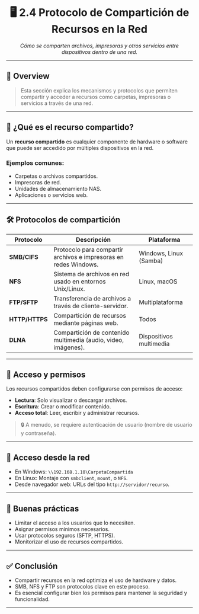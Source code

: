 <h1 align="center">🖥️ 2.4 Protocolo de Compartición de Recursos en la Red</h1>

<p align="center">
  <em>Cómo se comparten archivos, impresoras y otros servicios entre dispositivos dentro de una red.</em>
</p>

---

## 📌 Overview

> Esta sección explica los mecanismos y protocolos que permiten compartir y acceder a recursos como carpetas, impresoras o servicios a través de una red.

---

## 🤝 ¿Qué es el recurso compartido?

Un **recurso compartido** es cualquier componente de hardware o software que puede ser accedido por múltiples dispositivos en la red.

### Ejemplos comunes:
- Carpetas o archivos compartidos.
- Impresoras de red.
- Unidades de almacenamiento NAS.
- Aplicaciones o servicios web.

---

## 🛠️ Protocolos de compartición

| Protocolo | Descripción | Plataforma |
|----------|-------------|------------|
| **SMB/CIFS** | Protocolo para compartir archivos e impresoras en redes Windows. | Windows, Linux (Samba) |
| **NFS** | Sistema de archivos en red usado en entornos Unix/Linux. | Linux, macOS |
| **FTP/SFTP** | Transferencia de archivos a través de cliente-servidor. | Multiplataforma |
| **HTTP/HTTPS** | Compartición de recursos mediante páginas web. | Todos |
| **DLNA** | Compartición de contenido multimedia (audio, video, imágenes). | Dispositivos multimedia |

---

## 🔐 Acceso y permisos

Los recursos compartidos deben configurarse con permisos de acceso:

- **Lectura**: Solo visualizar o descargar archivos.
- **Escritura**: Crear o modificar contenido.
- **Acceso total**: Leer, escribir y administrar recursos.

> 🔒 A menudo, se requiere autenticación de usuario (nombre de usuario y contraseña).

---

## 📡 Acceso desde la red

- En Windows: `\\192.168.1.10\CarpetaCompartida`
- En Linux: Montaje con `smbclient`, `mount`, o `NFS`.
- Desde navegador web: URLs del tipo `http://servidor/recurso`.

---

## 🧠 Buenas prácticas

- Limitar el acceso a los usuarios que lo necesiten.
- Asignar permisos mínimos necesarios.
- Usar protocolos seguros (SFTP, HTTPS).
- Monitorizar el uso de recursos compartidos.

---

## ✅ Conclusión

- Compartir recursos en la red optimiza el uso de hardware y datos.
- SMB, NFS y FTP son protocolos clave en este proceso.
- Es esencial configurar bien los permisos para mantener la seguridad y funcionalidad.

---


